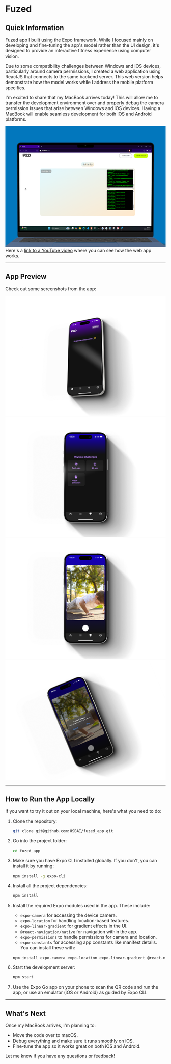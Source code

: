 # Fuzed

## Quick Information
Fuzed app I built using the Expo framework. While I focused mainly on developing and fine-tuning the app's model rather than the UI design, it's designed to provide an interactive fitness experience using computer vision.

Due to some compatibility challenges between Windows and iOS devices, particularly around camera permissions, I created a web application using ReactJS that connects to the same backend server. This web version helps demonstrate how the model works while I address the mobile platform specifics.

I'm excited to share that my MacBook arrives today! This will allow me to transfer the development environment over and properly debug the camera permission issues that arise between Windows and iOS devices. Having a MacBook will enable seamless development for both iOS and Android platforms.

![Web Application](./assets/macbook-smooth-lid-drop.png)
Here's a [link to a YouTube video](https://youtu.be/YobP0VaoBE0?si=mjDVPXSZxf_thlnL) where you can see how the web app works.

---

## App Preview
Check out some screenshots from the app:

![Home page](./assets/iphone-spin-freeze-tme.png)
![Challange Select](./assets/iphone-15-still%20(1).png)
![Camera Show Up](./assets/iphone-15-still.png)
![Allow Cammera Access](./assets/iphone-coin-spin.png)

---

## How to Run the App Locally
If you want to try it out on your local machine, here's what you need to do:

1. Clone the repository:
   ```bash
   git clone git@github.com:USBAI/fuzed_app.git
   ```

2. Go into the project folder:
   ```bash
   cd fuzed_app
   ```

3. Make sure you have Expo CLI installed globally. If you don't, you can install it by running:
   ```bash
   npm install -g expo-cli
   ```

4. Install all the project dependencies:
   ```bash
   npm install
   ```

5. Install the required Expo modules used in the app. These include:
   - `expo-camera` for accessing the device camera.
   - `expo-location` for handling location-based features.
   - `expo-linear-gradient` for gradient effects in the UI.
   - `@react-navigation/native` for navigation within the app.
   - `expo-permissions` to handle permissions for camera and location.
   - `expo-constants` for accessing app constants like manifest details.
   You can install these with:
   ```bash
   npm install expo-camera expo-location expo-linear-gradient @react-navigation/native expo-permissions expo-constants
   ```

6. Start the development server:
   ```bash
   npm start
   ```

7. Use the Expo Go app on your phone to scan the QR code and run the app, or use an emulator (iOS or Android) as guided by Expo CLI.

---

## What's Next
Once my MacBook arrives, I'm planning to:
- Move the code over to macOS.
- Debug everything and make sure it runs smoothly on iOS.
- Fine-tune the app so it works great on both iOS and Android.

Let me know if you have any questions or feedback!
